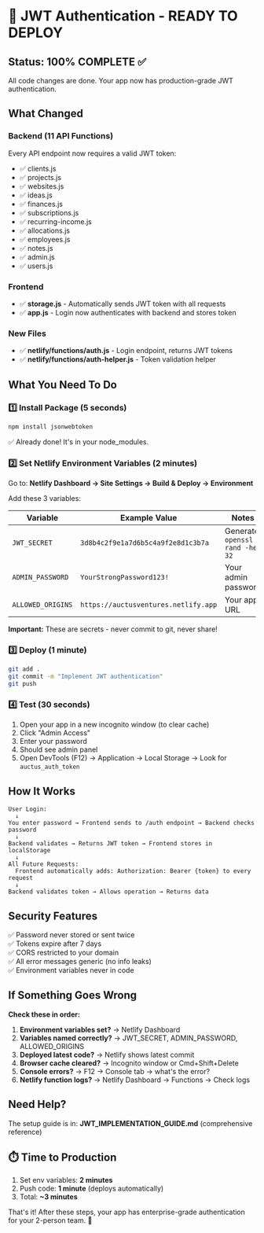 # 🎯 JWT Authentication - READY TO DEPLOY

## Status: 100% COMPLETE ✅

All code changes are done. Your app now has production-grade JWT authentication.

## What Changed

### Backend (11 API Functions)
Every API endpoint now requires a valid JWT token:
- ✅ clients.js
- ✅ projects.js  
- ✅ websites.js
- ✅ ideas.js
- ✅ finances.js
- ✅ subscriptions.js
- ✅ recurring-income.js
- ✅ allocations.js
- ✅ employees.js
- ✅ notes.js
- ✅ admin.js
- ✅ users.js

### Frontend
- ✅ **storage.js** - Automatically sends JWT token with all requests
- ✅ **app.js** - Login now authenticates with backend and stores token

### New Files
- ✅ **netlify/functions/auth.js** - Login endpoint, returns JWT tokens
- ✅ **netlify/functions/auth-helper.js** - Token validation helper

## What You Need To Do

### 1️⃣ Install Package (5 seconds)
```bash
npm install jsonwebtoken
```
✅ Already done! It's in your node_modules.

### 2️⃣ Set Netlify Environment Variables (2 minutes)

Go to: **Netlify Dashboard → Site Settings → Build & Deploy → Environment**

Add these 3 variables:

| Variable | Example Value | Notes |
|----------|---------------|-------|
| `JWT_SECRET` | `3d8b4c2f9e1a7d6b5c4a9f2e8d1c3b7a` | Generate: `openssl rand -hex 32` |
| `ADMIN_PASSWORD` | `YourStrongPassword123!` | Your admin password |
| `ALLOWED_ORIGINS` | `https://auctusventures.netlify.app` | Your app URL |

**Important:** These are secrets - never commit to git, never share!

### 3️⃣ Deploy (1 minute)
```bash
git add .
git commit -m "Implement JWT authentication"
git push
```

### 4️⃣ Test (30 seconds)
1. Open your app in a new incognito window (to clear cache)
2. Click "Admin Access"
3. Enter your password
4. Should see admin panel
5. Open DevTools (F12) → Application → Local Storage → Look for `auctus_auth_token`

## How It Works

```
User Login:
  ↓
You enter password → Frontend sends to /auth endpoint → Backend checks password
  ↓
Backend validates → Returns JWT token → Frontend stores in localStorage
  ↓
All Future Requests:
  Frontend automatically adds: Authorization: Bearer {token} to every request
  ↓
Backend validates token → Allows operation → Returns data
```

## Security Features

✅ Password never stored or sent twice  
✅ Tokens expire after 7 days  
✅ CORS restricted to your domain  
✅ All error messages generic (no info leaks)  
✅ Environment variables never in code  

## If Something Goes Wrong

**Check these in order:**

1. **Environment variables set?** → Netlify Dashboard
2. **Variables named correctly?** → JWT_SECRET, ADMIN_PASSWORD, ALLOWED_ORIGINS
3. **Deployed latest code?** → Netlify shows latest commit
4. **Browser cache cleared?** → Incognito window or Cmd+Shift+Delete
5. **Console errors?** → F12 → Console tab → what's the error?
6. **Netlify function logs?** → Netlify Dashboard → Functions → Check logs

## Need Help?

The setup guide is in: **JWT_IMPLEMENTATION_GUIDE.md** (comprehensive reference)

## ⏱️ Time to Production

1. Set env variables: **2 minutes**
2. Push code: **1 minute** (deploys automatically)
3. Total: **~3 minutes**

That's it! After these steps, your app has enterprise-grade authentication for your 2-person team. 🚀
